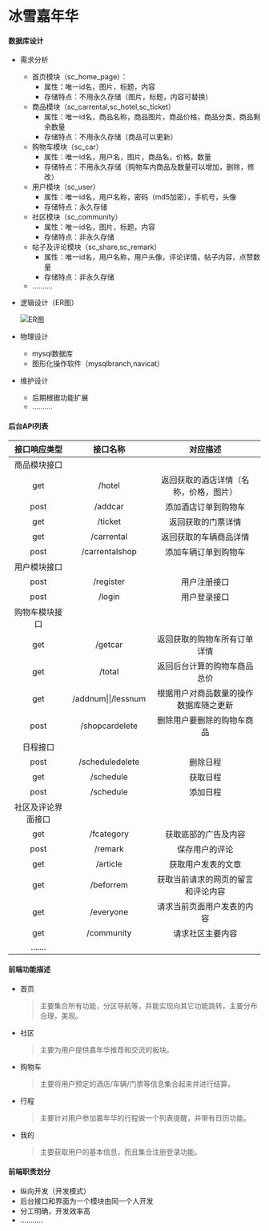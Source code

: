 # 冰雪嘉年华



#### 数据库设计

* 需求分析

  * 首页模块（sc_home_page）：
    * 属性：唯一id名，图片，标题，内容
    * 存储特点：不用永久存储（图片，标题，内容可替换）
  * 商品模块（sc_carrental,sc_hotel,sc_ticket）
    * 属性：唯一id名，商品名称，商品图片，商品价格，商品分类，商品剩余数量
    * 存储特点：不用永久存储（商品可以更新）
  * 购物车模块（sc_car）
    * 属性：唯一id名，用户名，图片，商品名，价格，数量
    * 存储特点：不用永久存储（购物车内商品及数量可以增加，删除，修改）
  * 用户模块（sc_user）
    * 属性：唯一id名，用户名称，密码（md5加密），手机号，头像
    * 存储特点：永久存储 
  * 社区模块（sc_community）
    * 属性：唯一id名，图片，标题，内容
    * 存储特点：非永久存储
  * 帖子及评论模块（sc_share,sc_remark）
    * 属性：唯一id名，用户名称，用户头像，评论详情，帖子内容，点赞数量
    * 存储特点：非永久存储
  * ..........

* 逻辑设计（ER图）

  ![ER图](https://urlify.cn/VZb2qq)

* 物理设计

  * mysql数据库
  * 图形化操作软件（mysqlbranch,navicat）

* 维护设计

  * 后期根据功能扩展
  * ..........



#### 后台API列表

|    接口响应类型    |      接口名称       |                对应描述                |
| :----------------: | :-----------------: | :------------------------------------: |
|    商品模块接口    |                     |                                        |
|        get         |       /hotel        | 返回获取的酒店详情（名称，价格，图片） |
|        post        |       /addcar       |          添加酒店订单到购物车          |
|        get         |       /ticket       |           返回获取的门票详情           |
|        get         |     /carrental      |         返回获取的车辆商品详情         |
|        post        |   /carrentalshop    |          添加车辆订单到购物车          |
|    用户模块接口    |                     |                                        |
|        post        |      /register      |              用户注册接口              |
|        post        |       /login        |              用户登录接口              |
|   购物车模块接口   |                     |                                        |
|        get         |       /getcar       |      返回获取的购物车所有订单详情      |
|        get         |       /total        |      返回后台计算的购物车商品总价      |
|        get         | /addnum\|\|/lessnum | 根据用户对商品数量的操作数据库随之更新 |
|        post        |   /shopcardelete    |       删除用户要删除的购物车商品       |
|      日程接口      |                     |                                        |
|        post        |   /scheduledelete   |                删除日程                |
|        get         |      /schedule      |                获取日程                |
|        post        |      /schedule      |                添加日程                |
| 社区及评论界面接口 |                     |                                        |
|        get         |     /fcategory      |          获取底部的广告及内容          |
|        post        |       /remark       |             保存用户的评论             |
|        get         |      /article       |           获取用户发表的文章           |
|        get         |      /beforrem      |   获取当前请求的网页的留言和评论内容   |
|        get         |      /everyone      |       请求当前页面用户发表的内容       |
|        get         |     /community      |            请求社区主要内容            |
|      .......       |                     |                                        |



#### 前端功能描述

* 首页

  > 主要集合所有功能，分区导航等，并能实现向其它功能跳转，主要分布合理，美观。

* 社区

  > 主要为用户提供嘉年华推荐和交流的板块。

* 购物车

  > 主要将用户预定的酒店/车辆/门票等信息集合起来并进行结算。

* 行程

  > 主要针对用户参加嘉年华的行程做一个列表提醒，并带有日历功能。

* 我的

  > 主要获取用户的基本信息，而且集合注册登录功能。



#### 前端职责划分

* 纵向开发（开发模式）
* 后台接口和界面为一个模块由同一个人开发
* 分工明确，开发效率高
* ...........



